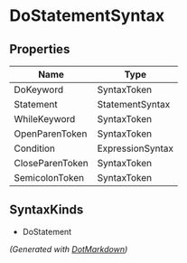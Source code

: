 # DoStatementSyntax

## Properties

| Name            | Type             |
| --------------- | ---------------- |
| DoKeyword       | SyntaxToken      |
| Statement       | StatementSyntax  |
| WhileKeyword    | SyntaxToken      |
| OpenParenToken  | SyntaxToken      |
| Condition       | ExpressionSyntax |
| CloseParenToken | SyntaxToken      |
| SemicolonToken  | SyntaxToken      |

## SyntaxKinds

* DoStatement

*\(Generated with [DotMarkdown](http://github.com/JosefPihrt/DotMarkdown)\)*